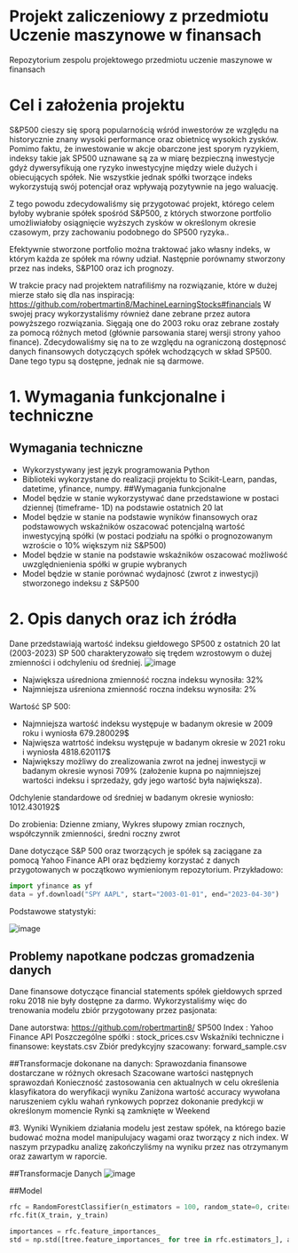 # Projekt zaliczeniowy z przedmiotu Uczenie maszynowe w finansach
Repozytorium zespolu projektowego przedmiotu uczenie maszynowe w finansach 

# Cel i założenia projektu

S&P500 cieszy się sporą popularnością wśród inwestorów ze względu na historycznie znany wysoki performance oraz obietnicę wysokich zysków. Pomimo faktu, że inwestowanie w akcje obarczone jest sporym ryzykiem, indeksy takie jak SP500 uznawane są za w miarę bezpieczną inwestycje gdyż dywersyfikują one ryzyko inwestycyjne między wiele dużych i obiecujących spółek. 
Nie wszystkie jednak spółki tworzące indeks wykorzystują swój potencjał oraz wpływają pozytywnie na jego waluację.

Z tego powodu zdecydowaliśmy się przygotować projekt, którego celem byłoby wybranie spółek spośród S&P500, z których stworzone portfolio umożliwiałoby osiągnięcie wyższych zysków w określonym okresie czasowym, przy zachowaniu podobnego do SP500 ryzyka..

Efektywnie stworzone portfolio można traktować jako własny indeks, w którym każda ze spółek ma równy udział.
Następnie porównamy stworzony przez nas indeks, S&P100 oraz ich prognozy.

W trakcie pracy nad projektem natrafiliśmy na rozwiązanie, które w dużej mierze stało się dla nas inspiracją:
https://github.com/robertmartin8/MachineLearningStocks#financials
W swojej pracy wykorzystaliśmy również dane zebrane przez autora powyższego rozwiązania. Sięgają one do 2003 roku oraz zebrane zostały za pomocą różnych metod (głównie parsowania starej wersji strony yahoo finance).
Zdecydowaliśmy się na to ze względu na ograniczoną dostępnosć danych finansowych dotyczących spółek wchodzących w skład SP500. Dane tego typu są dostępne, jednak nie są darmowe.

# 1. Wymagania funkcjonalne i techniczne
## Wymagania techniczne
- Wykorzystywany jest język programowania Python
- Biblioteki wykorzystane do realizacji projektu to Scikit-Learn, pandas, datetime, yfinance, numpy.
##Wymagania funkcjonalne
- Model będzie w stanie wykorzystywać dane przedstawione w postaci dziennej (timeframe- 1D) na podstawie ostatnich 20 lat
- Model będzie w stanie na podstawie wyników finansowych oraz podstawowych wskaźników oszacować potencjalną wartość inwestycyjną spółki (w postaci podziału na spółki o prognozowanym wzroście o 10% większym niż S&P500)
- Model będzie w stanie na podstawie wskaźników oszacować możliwość uwzględnienienia spółki w grupie wybranych
- Model będzie w stanie porównać wydajnosć (zwrot z inwestycji) stworzonego indeksu z S&P500


# 2. Opis danych oraz ich źródła
Dane przedstawiają wartość indeksu giełdowego SP500 z ostatnich 20 lat (2003-2023)
SP 500 charakteryzowało się trędem wzrostowym o dużej zmienności i odchyleniu od średniej.
![image](https://user-images.githubusercontent.com/63823444/228917161-e3b4664e-d0c9-4fd6-b0c9-759c9d3a4715.png)


- Największa uśredniona zmienność roczna indeksu wynosiła: 32%
- Najmniejsza uśreniona zmienność roczna indeksu wynosiła: 2%

Wartość SP 500:
- Najmniejsza wartość indeksu występuje w badanym okresie w 2009 roku i wyniosła 679.280029$
- Najwięsza watrtość indeksu występuje w badanym okresie w 2021 roku i wyniosła 4818.620117$
- Największy możliwy do zrealizowania zwrot na jednej inwestycji w badanym okresie wynosi 709% (założenie kupna po najmniejszej wartości indeksu i sprzedaży, gdy jego wartość była największa). 

Odchylenie standardowe od średniej w badanym okresie wyniosło: 1012.430192$

Do zrobienia: Dzienne zmiany, Wykres słupowy zmian rocznych, współczynnik zmienności, średni roczny zwrot


Dane dotyczące S&P 500 oraz tworzących je spółek są zaciągane za pomocą Yahoo Finance API oraz będziemy korzystać z danych przygotowanych w początkowo wymienionym repozytorium.
Przykładowo:
```python
import yfinance as yf
data = yf.download("SPY AAPL", start="2003-01-01", end="2023-04-30")
```
Podstawowe statystyki:

![image](https://user-images.githubusercontent.com/63823444/232218363-00bd74cc-426d-4c1c-b378-2e03a3ca5cd1.png)

## Problemy napotkane podczas gromadzenia danych
Dane finansowe dotyczące financial statements spółek giełdowych sprzed roku 2018 nie były dostępne za darmo.
Wykorzystaliśmy więc do trenowania modelu zbiór przygotowany przez pasjonata:

Dane autorstwa: https://github.com/robertmartin8/ 
SP500 Index : Yahoo Finance API
Poszczególne spółki :  stock_prices.csv
Wskaźniki techniczne i finansowe: keystats.csv
Zbiór predykcyjny szacowany: forward_sample.csv

##Transformacje dokonane na danych:
Sprawozdania finansowe dostarczane w różnych okresach
Szacowane wartości następnych sprawozdań
Konieczność zastosowania cen aktualnych w celu określenia klasyfikatora do weryfikacji wyniku
Zaniżona wartość accuracy wywołana naruszeniem cyklu wahań rynkowych poprzez dokonanie predykcji w określonym momencie
Rynki są zamknięte w Weekend

#3. Wyniki
Wynikiem działania modelu jest zestaw spółek, na którego bazie budować można model manipulujacy wagami oraz tworzący z nich index.
W naszym przypadku analizę zakończyliśmy na wyniku przez nas otrzymanym oraz zawartym w raporcie.

##Transformacje Danych
![image](https://github.com/dzejkopjarosinski/ZespolR/assets/63823444/bd203888-6dff-4a34-9de6-1689c9ef1a8f)

##Model
```python
rfc = RandomForestClassifier(n_estimators = 100, random_state=0, criterion= 'gini')
rfc.fit(X_train, y_train)

importances = rfc.feature_importances_
std = np.std([tree.feature_importances_ for tree in rfc.estimators_], axis=0)
```

